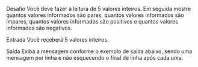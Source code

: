 Desafio Você deve fazer a leitura de 5 valores inteiros. Em seguida mostre quantos valores informados são pares, quantos valores informados são ímpares, quantos valores informados são positivos e quantos valores informados são negativos.

Entrada Você receberá 5 valores inteiros.

Saída Exiba a mensagem conforme o exemplo de saída abaixo, sendo uma mensagem por linha e não esquecendo o final de linha após cada uma.